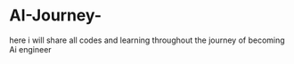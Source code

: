 # AI-Journey-
here i will share all codes and learning throughout the journey of becoming Ai engineer
